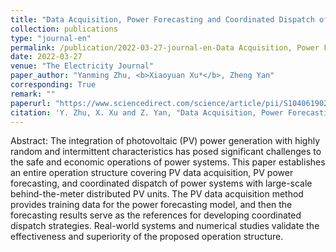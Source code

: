```yaml
---
title: "Data Acquisition, Power Forecasting and Coordinated Dispatch of Power Systems with Distributed PV Power Generation"
collection: publications
type: "journal-en"
permalink: /publication/2022-03-27-journal-en-Data Acquisition, Power Forecasting and Coordinated Dispatch of Power Systems with Distributed PV Power Generation
date: 2022-03-27
venue: "The Electricity Journal"
paper_author: "Yanming Zhu, <b>Xiaoyuan Xu*</b>, Zheng Yan"
corresponding: True
remark: ""
paperurl: "https://www.sciencedirect.com/science/article/pii/S1040619022000598"
citation: 'Y. Zhu, X. Xu and Z. Yan, "Data Acquisition, Power Forecasting and Coordinated Dispatch of Power Systems with Distributed PV Power Generation," <i>The Electricity Journal</i>, vol. 35, no. 5, 2022.'
---
```


Abstract:
The integration of photovoltaic (PV) power generation with highly random and intermittent characteristics has posed significant challenges to the safe and economic operations of power systems. This paper establishes an entire operation structure covering PV data acquisition, PV power forecasting, and coordinated dispatch of power systems with large-scale behind-the-meter distributed PV units. The PV data acquisition method provides training data for the power forecasting model, and then the forecasting results serve as the references for developing coordinated dispatch strategies. Real-world systems and numerical studies validate the effectiveness and superiority of the proposed operation structure.